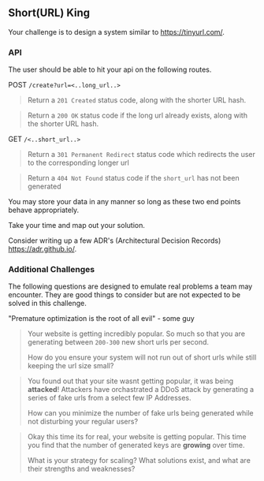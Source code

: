 ##  Short(URL) King

Your challenge is to design a system similar to https://tinyurl.com/. 

### API
The user should be able to hit your api on the following routes.

POST `/create?url=<..long_url..>`
> Return a `201 Created` status code, along with the shorter URL hash.

> Return a `200 OK` status code if the long url already exists, along with the shorter URL hash.


GET `/<..short_url..>`
> Return a `301 Permanent Redirect` status code which redirects the user to the corresponding longer url

> Return a `404 Not Found` status code if the `short_url` has not been generated

You may store your data in any manner so long as these two end points behave appropriately. 

Take your time and map out your solution. 

Consider writing up a few ADR's (Architectural Decision Records) https://adr.github.io/. 

### Additional Challenges 
The following questions are designed to emulate real problems a team may encounter. They are good things to consider but are not expected to be solved in this challenge. 

"Premature optimization is the root of all evil" - some guy

> Your website is getting incredibly popular. So much so that you are generating between `200-300` new short urls per second. 
> 
> How do you ensure your system will not run out of short urls while still keeping the url size small?


> You found out that your site wasnt getting popular, it was being **attacked**! Attackers have orchastrated a DDoS attack by generating a series of fake urls from a select few IP Addresses.
>
> How can you minimize the number of fake urls being generated while not disturbing your regular users?

> Okay this time its for real, your website is getting popular. This time you find that the number of generated keys are **growing** over time.
> 
> What is your strategy for scaling? What solutions exist, and what are their strengths and weaknesses?